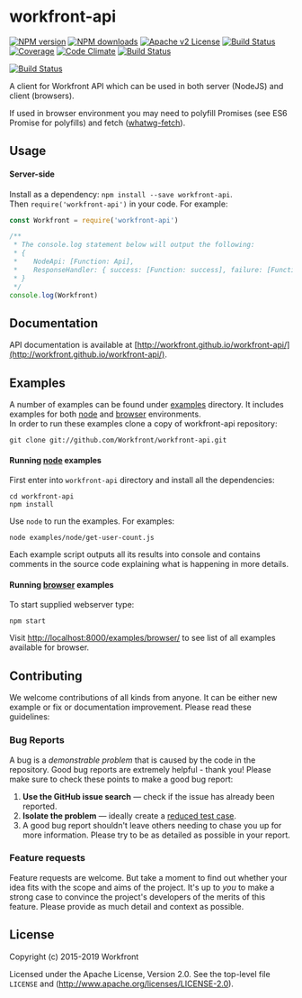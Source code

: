 # workfront-api

[![NPM version][npm-version-image]][npm-url] [![NPM downloads][npm-downloads-image]][npm-url] [![Apache v2 License][license-image]][license-url] [![Build Status][travis-image]][travis-url] [![Coverage][codecov-image]][codecov-url] [![Code Climate][code-climate-image]][code-climate-url]
[![Build Status][saucelabs-badge]][saucelabs-url]

[![Build Status][saucelabs-matrix]][saucelabs-url]

A client for Workfront API which can be used in both server (NodeJS) and client (browsers).

If used in browser environment you may need to polyfill Promises (see ES6 Promise for polyfills) and fetch ([whatwg-fetch](https://github.com/fis-components/whatwg-fetch)).

## Usage

#### Server-side

Install as a dependency: `npm install --save workfront-api`.  
Then `require('workfront-api')` in your code. For example:

```javascript
const Workfront = require('workfront-api')

/**
 * The console.log statement below will output the following:
 * {
 *    NodeApi: [Function: Api],
 *    ResponseHandler: { success: [Function: success], failure: [Function: failure] }
 * }
 */
console.log(Workfront)
```

## Documentation

API documentation is available at [http://workfront.github.io/workfront-api/](http://workfront.github.io/workfront-api/).

## Examples

A number of examples can be found under [examples](examples) directory. It includes examples for both [node](examples/node) and [browser](examples/browser) environments.  
In order to run these examples clone a copy of workfront-api repository:

    git clone git://github.com/Workfront/workfront-api.git

#### Running [node](examples/node) examples

First enter into `workfront-api` directory and install all the dependencies:


    cd workfront-api
    npm install

Use `node` to run the examples. For examples:

    node examples/node/get-user-count.js

Each example script outputs all its results into console and contains comments in the source code explaining what is happening in more details.

#### Running [browser](examples/browser) examples

To start supplied webserver type:

    npm start

Visit [http://localhost:8000/examples/browser/](http://localhost:8000/examples/browser/) to see list of all examples available for browser.

## Contributing

We welcome contributions of all kinds from anyone. It can be either new example or fix or documentation improvement. Please read these guidelines:

### Bug Reports

A bug is a _demonstrable problem_ that is caused by the code in the repository. Good bug reports are extremely helpful - thank you! Please make sure to check these points to make a good bug report:

1.  **Use the GitHub issue search** &mdash; check if the issue has already been
    reported.
2.  **Isolate the problem** &mdash; ideally create a [reduced test
    case](https://css-tricks.com/reduced-test-cases/).
3.  A good bug report shouldn't leave others needing to chase you up for more information. Please try to be as detailed as possible in your report.

### Feature requests

Feature requests are welcome. But take a moment to find out whether your idea
fits with the scope and aims of the project. It's up to _you_ to make a strong
case to convince the project's developers of the merits of this feature. Please
provide as much detail and context as possible.

## License

Copyright (c) 2015-2019 Workfront

Licensed under the Apache License, Version 2.0.
See the top-level file `LICENSE` and
(http://www.apache.org/licenses/LICENSE-2.0).

[license-image]: http://img.shields.io/badge/license-APv2-blue.svg?style=flat
[license-url]: LICENSE
[npm-url]: https://www.npmjs.org/package/workfront-api
[npm-version-image]: https://img.shields.io/npm/v/workfront-api.svg?style=flat
[npm-downloads-image]: https://img.shields.io/npm/dm/workfront-api.svg?style=flat
[travis-url]: https://travis-ci.com/Workfront/workfront-api
[travis-image]: https://img.shields.io/travis/Workfront/workfront-api.svg?style=flat
[codecov-url]: https://codecov.io/gh/Workfront/workfront-api
[codecov-image]: https://codecov.io/gh/Workfront/workfront-api/branch/master/graph/badge.svg
[code-climate-url]: https://codeclimate.com/github/Workfront/workfront-api
[code-climate-image]: https://img.shields.io/codeclimate/github/Workfront/workfront-api.svg?style=flat
[saucelabs-badge]: https://saucelabs.com/buildstatus/citizensas
[saucelabs-url]: https://saucelabs.com/beta/builds/1b8be6f71455499c82f02afc881e6c14
[saucelabs-matrix]: https://saucelabs.com/browser-matrix/citizensas.svg
